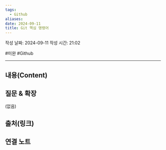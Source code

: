 ```yaml
---
tags:
  - Github
aliases: 
date: 2024-09-11
title: Git 핵심 명령어
---
```

작성 날짜: 2024-09-11
작성 시간: 21:02

#미완 #Github 

----
## 내용(Content)


## 질문 & 확장

(없음)

## 출처(링크)


## 연결 노트


